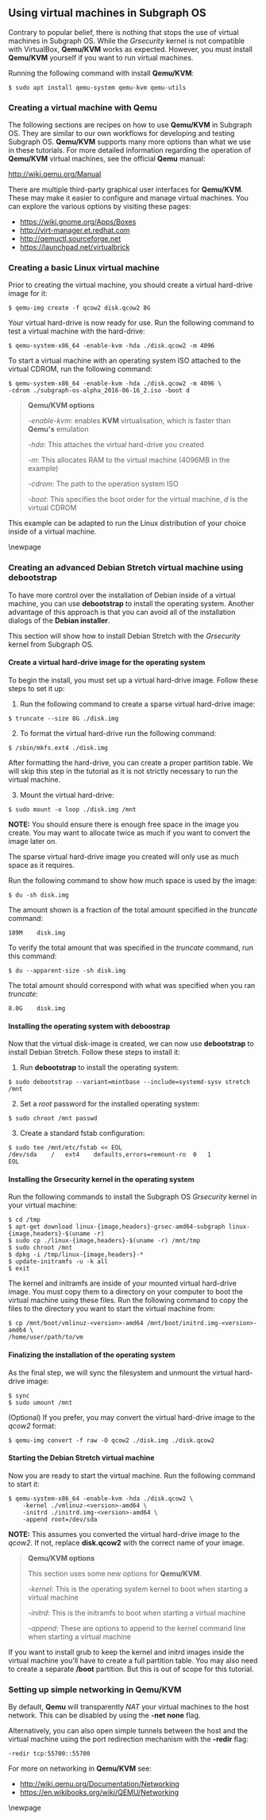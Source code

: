 ## Using virtual machines in Subgraph OS

Contrary to popular belief, there is nothing that stops the use of virtual 
machines in Subgraph OS. While the *Grsecurity* kernel is not compatible with 
VirtualBox, **Qemu/KVM** works as expected. However, you must install 
**Qemu/KVM** yourself if you want to run virtual machines.

Running the following command with install **Qemu/KVM**:
```{.bash}
$ sudo apt install qemu-system qemu-kvm qemu-utils
```

### Creating a virtual machine with Qemu

The following sections are recipes  on how to use **Qemu/KVM** in Subgraph OS. 
They are similar to our own workflows for developing and testing Subgraph OS. 
**Qemu/KVM** supports many more options than what we use in these tutorials. 
For more detailed information regarding the operation of **Qemu/KVM**
virtual machines, see the official **Qemu** manual:

<http://wiki.qemu.org/Manual>

There are multiple third-party graphical user interfaces for **Qemu/KVM**. These 
may make it easier to configure and manage virtual machines. You can explore the
various options by visiting these pages:

* <https://wiki.gnome.org/Apps/Boxes>
* <http://virt-manager.et.redhat.com>
* <http://qemuctl.sourceforge.net>
* <https://launchpad.net/virtualbrick>

### Creating a basic Linux virtual machine

Prior to creating the virtual machine, you should create a virtual hard-drive 
image for it:

```{.bash}
$ qemu-img create -f qcow2 disk.qcow2 8G
```

Your virtual hard-drive is now ready for use. Run the following command to
test a virtual machine with the hard-drive:

```{.bash}
$ qemu-system-x86_64 -enable-kvm -hda ./disk.qcow2 -m 4096
```

To start a virtual machine with an operating system ISO attached to the virtual 
CDROM, run the following command:

```{.bash}
$ qemu-system-x86_64 -enable-kvm -hda ./disk.qcow2 -m 4096 \
-cdrom ./subgraph-os-alpha_2016-06-16_2.iso -boot d
```

> **Qemu/KVM options**
>
> *-enable-kvm*: enables **KVM** virtualisation, which is faster than 
> **Qemu's** emulation
>
> *-hda*:  This attaches the virtual hard-drive you created
>
> *-m*: This allocates RAM to the virtual machine (4096MB in the example)
> 
> *-cdrom*: The path to the operation system ISO
>
> *-boot*: This specifies the boot order for the virtual machine, *d* is the
> virtual CDROM

This example can be adapted to run the Linux distribution of your choice inside of
a virtual machine.

\newpage

### Creating an advanced Debian Stretch virtual machine using debootstrap

To have more control over the installation of Debian inside of a virtual
machine, you can use **debootstrap** to install the operating system. Another
advantage of this approach is that you can avoid all of the installation dialogs
of the **Debian installer**.

This section will show how to install Debian Stretch with the *Grsecurity* 
kernel from Subgraph OS.

#### Create a virtual hard-drive image for the operating system

To begin the install, you must set up a virtual hard-drive image. Follow these
steps to set it up:

1. Run the following command to create a sparse virtual hard-drive image:
```{.bash}
$ truncate --size 8G ./disk.img
```

2. To format the virtual hard-drive run the following command:
```{.bash}
$ /sbin/mkfs.ext4 ./disk.img
```
After formatting the hard-drive, you can create a proper partition table. We
will skip this step in the tutorial as it is not strictly necessary to run the
virtual machine.

3. Mount the virtual hard-drive:
```{.bash}
$ sudo mount -o loop ./disk.img /mnt
```

**NOTE:** You should ensure there is enough free space in the image you
create. You may want to allocate twice as much if you want to convert the image
later on.


The sparse virtual hard-drive image you created will only use as much space as
it requires.

Run the following command to show how much space is used by the image:

```{.bash}
$ du -sh disk.img
```

The amount shown is a fraction of the total amount specified in the *truncate*
command:
```
189M	disk.img
```

To verify the total amount that was specified in the *truncate* command, run
this command:
```{.bash}
$ du --apparent-size -sh disk.img
```

The total amount should correspond with what was specified when you ran  
*truncate*:
```
8.0G	disk.img

```

#### Installing the operating system with deboostrap

Now that the virtual disk-image is created, we can now use **debootstrap** to
install Debian Stretch. Follow these steps to install it:

1. Run **debootstrap** to install the operating system:
```{.bash}
$ sudo debootstrap --variant=mintbase --include=systemd-sysv stretch /mnt
```

2. Set a *root* password for the installed operating system:
```{.bash}
$ sudo chroot /mnt passwd
```

3. Create a standard fstab configuration:
```{.bash}
$ sudo tee /mnt/etc/fstab << EOL
/dev/sda	/	ext4	defaults,errors=remount-ro	0	1
EOL
```

#### Installing the Grsecurity kernel in the operating system

Run the following commands to install the Subgraph OS *Grsecurity* kernel in 
your virtual machine:
```{.bash}
$ cd /tmp
$ apt-get download linux-{image,headers}-grsec-amd64-subgraph linux-{image,headers}-$(uname -r)
$ sudo cp ./linux-{image,headers}-$(uname -r) /mnt/tmp
$ sudo chroot /mnt
$ dpkg -i /tmp/linux-{image,headers}-*
$ update-initramfs -u -k all
$ exit
```


The kernel and initramfs are inside of your mounted virtual hard-drive image. 
You must copy them to a directory on your computer to boot the virtual machine
using these files. Run the following command to copy the files to the directory
you want to start the virtual machine from:
```{.bash}
$ cp /mnt/boot/vmlinuz-<version>-amd64 /mnt/boot/initrd.img-<version>-amd64 \
/home/user/path/to/vm
```

#### Finalizing the installation of the operating system

As the final step, we will sync the filesystem and unmount the virtual
hard-drive image:
```{.bash}
$ sync
$ sudo umount /mnt
```

(Optional) If you prefer, you may convert the virtual hard-drive image to the
*qcow2* format:

```{.bash}
$ qemu-img convert -f raw -O qcow2 ./disk.img ./disk.qcow2
```

#### Starting the Debian Stretch virtual machine

Now you are ready to start the virtual machine. Run the following command to
start it:

```{.bash}
$ qemu-system-x86_64 -enable-kvm -hda ./disk.qcow2 \
	-kernel ./vmlinuz-<version>-amd64 \
	-initrd ./initrd.img-<version>-amd64 \
	-append root=/dev/sda
```
**NOTE:** This assumes you converted the virtual hard-drive image to the
*qcow2*. If not, replace **disk.qcow2** with the correct name of your image.

> **Qemu/KVM options**
> 
> This section uses some new options for **Qemu/KVM**.
>
> *-kernel*: This is the operating system kernel to boot when starting a virtual
> machine
>
> *-initrd*: This is the initramfs to boot when starting a virtual machine
>
> *-append*: These are options to append to the kernel command line when
> starting a virtual machine


If you want to install grub to keep the kernel and initrd images inside the 
virtual machine you'll have to create a full partition table. You may also need
to create a separate **/boot** partition. But this is out of scope for this 
tutorial.

### Setting up simple networking in Qemu/KVM

By default, **Qemu** will transparently *NAT* your virtual machines to the host 
network. This can be disabled by using the **-net none** flag.

Alternatively, you can also open simple tunnels between the host and the 
virtual machine using the port redirection mechanism with the **-redir** flag:

```
-redir tcp:55700::55700
```

For more on networking in **Qemu/KVM** see:

* <http://wiki.qemu.org/Documentation/Networking>
* <https://en.wikibooks.org/wiki/QEMU/Networking>

\newpage


